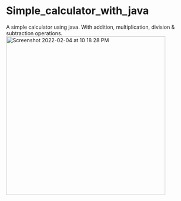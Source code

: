 # Simple_calculator_with_java
A simple calculator using java. With addition, multiplication, division &amp; subtraction operations. 
<img width="433" alt="Screenshot 2022-02-04 at 10 18 28 PM" src="https://user-images.githubusercontent.com/66321598/152564179-9c567fcd-16e4-444f-acdd-8ff25ce83862.png">
